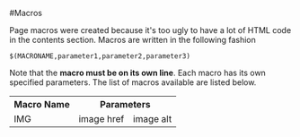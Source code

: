 #Macros

Page macros were created because it's too ugly to have a lot of HTML code in the contents section. Macros are written in the following fashion
```
$(MACRONAME,parameter1,parameter2,parameter3)
```

Note that the <b>macro must be on its own line</b>. Each macro has its own specified parameters.
The list of macros available are listed below.

<table>
<tr>
<th>Macro Name</th>
<th colspan="2">Parameters</th>
</tr>
<tr>
<td>IMG</td>
<td>image href</td>
<td>image alt</td>
</tr>
</table>
